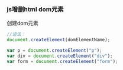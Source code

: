 ### js增删html dom元素

创建dom元素

```js
//语法：
document.createElement(domElementName);

var p = document.createElement("p");
var div = document.createElement("div");
var form = document.createElement("form");
```



